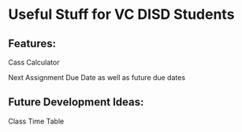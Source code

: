 # Useful Stuff for VC DISD Students

## Features:

Cass Calculator

Next Assignment Due Date as well as future due dates

## Future Development Ideas:

Class Time Table

